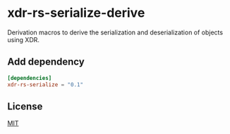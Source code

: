 # xdr-rs-serialize-derive

Derivation macros to derive the serialization and deserialization of objects using XDR.

## Add dependency

```toml
[dependencies]
xdr-rs-serialize = "0.1"
```

## License

[MIT](https://choosealicense.com/licenses/mit/)
